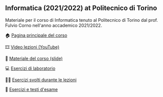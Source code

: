 ## Informatica (2021/2022) at Politecnico di Torino

Materiale per il corso di Informatica tenuto al Politecnico di Torino dal prof. Fulvio Corno nell'anno accademico 2021/2022.

🏠 [Pagina principale del corso](http://bit.ly/polito-informatica)

🎞️ [Video lezioni (YouTube)](https://youtube.com/playlist?list=PLqRTLlwsxDL_O2e73lHQvJyucwpcMQUnO)

📘 [Materiale del corso (slide)](https://github.com/polito-info-2021/Materiale)

💻 [Esercizi di laboratorio](https://github.com/polito-info-2021/Materiale)

👨‍🏫 [Esercizi svolti durante le lezioni]()

🔢 [Esercizi e testi d'esame](https://github.com/polito-info-2021/Esempi-esame)
